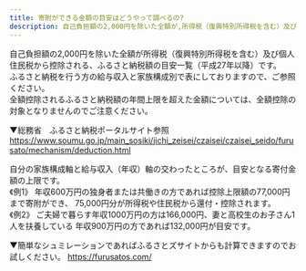 ```yaml
---
title: 寄附ができる金額の目安はどうやって調べるの?
description: 自己負担額の2,000円を除いた全額が,所得税（復興特別所得税を含む）及び個人住民税から控除される、ふるさと納税額の目安一覧（平成27年以降）です。
---
```


自己負担額の2,000円を除いた全額が所得税（復興特別所得税を含む）及び個人住民税から控除される、ふるさと納税額の目安一覧（平成27年以降）です。  
ふるさと納税を行う方の給与収入と家族構成別で表にしておりますので、ご参照ください。  
全額控除されるふるさと納税額の年間上限を超えた金額については、全額控除の対象となりませんのでご注意ください。  

▼総務省　ふるさと納税ポータルサイト参照
https://www.soumu.go.jp/main_sosiki/jichi_zeisei/czaisei/czaisei_seido/furusato/mechanism/deduction.html

自分の家族構成軸と給与収入（年収）軸の交わったところが、目安となる寄付金額の上限です。  
《例1》
年収600万円の独身者または共働きの方であれば控除上限額の77,000円まで寄附ができ、
75,000円分が所得税や住民税から還付・控除されます。  
《例2》
ご夫婦で暮らす年収1000万円の方は166,000円、妻と高校生のお子さん1人を扶養している
年収900万円の方であれば132,000円が目安です。

▼簡単なシュミレーションであればふるさとズサイトからも計算できますのでお試しください。
https://furusatos.com/



